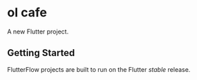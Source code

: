 # ol cafe

A new Flutter project.

## Getting Started

FlutterFlow projects are built to run on the Flutter _stable_ release.
